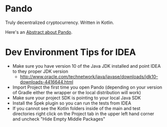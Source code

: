 # Pando

Truly decentralized cryptocurrency.  Written in Kotlin.

Here's an [Abstract about Pando](doc/abstract.md).





# Dev Environment Tips for IDEA

- Make sure you have version 10 of the Java JDK installed and point IDEA to they proper JDK version
  * http://www.oracle.com/technetwork/java/javase/downloads/jdk10-downloads-4416644.html
- Import Project the first time you open Pando (depending on your version of Gradle either the wrapper or the local distribution will work)
- Make sure your project SDK is pointing to your local Java SDK 
- Install the Spek plugin so you can run the tests from IDEA
- If you cannot see the Kotlin folders inside of the main and test directories right click on the Project tab in the upper left hand corner and uncheck "Hide Empty Middle Packages"